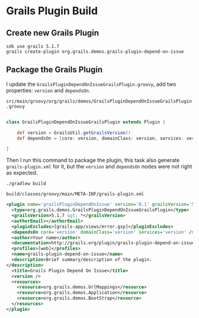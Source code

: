 # Grails Plugin Build

## Create new Grails Plugin

```dotnetcli
sdk use grails 5.1.7
grails create-plugin org.grails.demos.grails-plugin-depend-on-issue
```

## Package the Grails Plugin

I update the `GrailsPluginDependOnIssueGrailsPlugin.groovy`, add two properties: `version` and `dependsOn`.

`src/main/groovy/org/grails/demos/GrailsPluginDependOnIssueGrailsPlugin.groovy`

```groovy

class GrailsPluginDependOnIssueGrailsPlugin extends Plugin {

    def version = GrailsUtil.getGrailsVersion()
    def dependsOn = [core: version, domainClass: version, services: version]

}
```

Then I run this command to package the plugin, this task also generate `grails-plugin.xml` for it, but the `version` and `dependsOn` nodes were not right as expected.

```
./gradlew build
```

`build/classes/groovy/main/META-INF/grails-plugin.xml`

```xml
<plugin name='grailsPluginDependOnIssue' version='0.1' grailsVersion='5.1.7 &gt; *'>
  <type>org.grails.demos.GrailsPluginDependOnIssueGrailsPlugin</type>
  <grailsVersion>5.1.7 &gt; *</grailsVersion>
  <authorEmail></authorEmail>
  <pluginExcludes>[grails-app/views/error.gsp]</pluginExcludes>
  <dependsOn core='version' domainClass='version' services='version' />
  <author>Your name</author>
  <documentation>http://grails.org/plugin/grails-plugin-depend-on-issue</documentation>
  <profiles>[web]</profiles>
  <name>grails-plugin-depend-on-issue</name>
  <description>Brief summary/description of the plugin.
</description>
  <title>Grails Plugin Depend On Issue</title>
  <version />
  <resources>
    <resource>org.grails.demos.UrlMappings</resource>
    <resource>org.grails.demos.Application</resource>
    <resource>org.grails.demos.BootStrap</resource>
  </resources>
</plugin>
```

